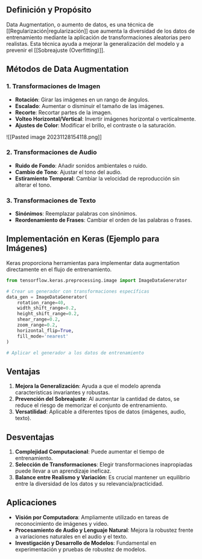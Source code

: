 ## Definición y Propósito

Data Augmentation, o aumento de datos, es una técnica de [[Regularización|regularización]] que aumenta la diversidad de los datos de entrenamiento mediante la aplicación de transformaciones aleatorias pero realistas. Esta técnica ayuda a mejorar la generalización del modelo y a prevenir el [[Sobreajuste (Overfitting)]].

## Métodos de Data Augmentation

### 1. Transformaciones de Imagen
   - **Rotación**: Girar las imágenes en un rango de ángulos.
   - **Escalado**: Aumentar o disminuir el tamaño de las imágenes.
   - **Recorte**: Recortar partes de la imagen.
   - **Volteo Horizontal/Vertical**: Invertir imágenes horizontal o verticalmente.
   - **Ajustes de Color**: Modificar el brillo, el contraste o la saturación.

![[Pasted image 20231128154118.png]]
### 2. Transformaciones de Audio
   - **Ruido de Fondo**: Añadir sonidos ambientales o ruido.
   - **Cambio de Tono**: Ajustar el tono del audio.
   - **Estiramiento Temporal**: Cambiar la velocidad de reproducción sin alterar el tono.

### 3. Transformaciones de Texto
   - **Sinónimos**: Reemplazar palabras con sinónimos.
   - **Reordenamiento de Frases**: Cambiar el orden de las palabras o frases.

## Implementación en Keras (Ejemplo para Imágenes)

Keras proporciona herramientas para implementar data augmentation directamente en el flujo de entrenamiento.

```python
from tensorflow.keras.preprocessing.image import ImageDataGenerator

# Crear un generador con transformaciones específicas
data_gen = ImageDataGenerator(
    rotation_range=40,
    width_shift_range=0.2,
    height_shift_range=0.2,
    shear_range=0.2,
    zoom_range=0.2,
    horizontal_flip=True,
    fill_mode='nearest'
)

# Aplicar el generador a los datos de entrenamiento
```

## Ventajas

1. **Mejora la Generalización**: Ayuda a que el modelo aprenda características invariantes y robustas.
2. **Prevención del Sobreajuste**: Al aumentar la cantidad de datos, se reduce el riesgo de memorizar el conjunto de entrenamiento.
3. **Versatilidad**: Aplicable a diferentes tipos de datos (imágenes, audio, texto).

## Desventajas

1. **Complejidad Computacional**: Puede aumentar el tiempo de entrenamiento.
2. **Selección de Transformaciones**: Elegir transformaciones inapropiadas puede llevar a un aprendizaje ineficaz.
3. **Balance entre Realismo y Variación**: Es crucial mantener un equilibrio entre la diversidad de los datos y su relevancia/practicidad.

## Aplicaciones

- **Visión por Computadora**: Ampliamente utilizado en tareas de reconocimiento de imágenes y video.
- **Procesamiento de Audio y Lenguaje Natural**: Mejora la robustez frente a variaciones naturales en el audio y el texto.
- **Investigación y Desarrollo de Modelos**: Fundamental en experimentación y pruebas de robustez de modelos.